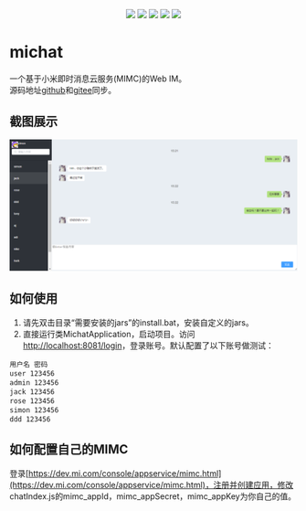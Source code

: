 <p align="center">
<a href="http://www.oracle.com/technetwork/java/javase/overview/index.html"><img src="https://img.shields.io/badge/language-java%208.0-orange.svg"></a>
<a href="https://www.jetbrains.com/idea/"><img src="https://img.shields.io/badge/platform-jetbrains-green.svg"></a>
<a href="http://projects.spring.io/spring-boot/"><img src="https://img.shields.io/badge/SpringBoot-2.2.0.M4-990066.svg"></a>
<img src="https://img.shields.io/badge/License-Apache%202.0-blue.svg">
<img src="https://img.shields.io/badge/release-0.1.0-brightgreen.svg">
</p>

# michat
一个基于小米即时消息云服务(MIMC)的Web IM。  
源码地址[github](https://github.com/jeesun/michat)和[gitee](https://gitee.com/jeesun/michat)同步。

## 截图展示
![聊天截图](screenshots/chat.png)

## 如何使用
1. 请先双击目录“需要安装的jars”的install.bat，安装自定义的jars。
2. 直接运行类MichatApplication，启动项目。访问[http://localhost:8081/login](http://localhost:8081/login)，登录账号。默认配置了以下账号做测试：
```
用户名 密码
user 123456
admin 123456
jack 123456
rose 123456
simon 123456
ddd 123456
```

## 如何配置自己的MIMC
登录[https://dev.mi.com/console/appservice/mimc.html](https://dev.mi.com/console/appservice/mimc.html)，注册并创建应用，修改
chatIndex.js的mimc_appId，mimc_appSecret，mimc_appKey为你自己的值。
